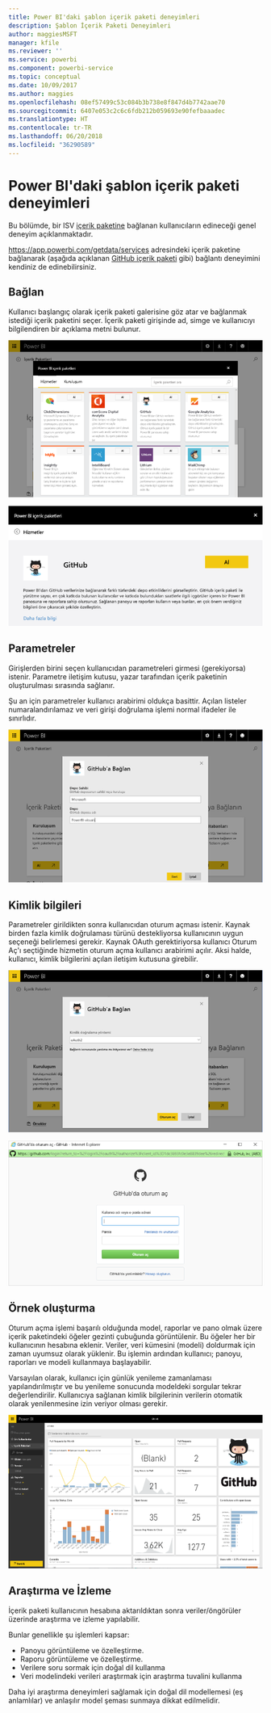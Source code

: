 ```yaml
---
title: Power BI'daki şablon içerik paketi deneyimleri
description: Şablon İçerik Paketi Deneyimleri
author: maggiesMSFT
manager: kfile
ms.reviewer: ''
ms.service: powerbi
ms.component: powerbi-service
ms.topic: conceptual
ms.date: 10/09/2017
ms.author: maggies
ms.openlocfilehash: 08ef57499c53c084b3b738e8f847d4b7742aae70
ms.sourcegitcommit: 6407e053c2c6c6fdb212b059693e90fefbaaadec
ms.translationtype: HT
ms.contentlocale: tr-TR
ms.lasthandoff: 06/20/2018
ms.locfileid: "36290589"
---
```

# <a name="template-content-pack-experiences-in-power-bi"></a>Power BI'daki şablon içerik paketi deneyimleri
Bu bölümde, bir ISV [içerik paketine](../service-connect-to-services.md) bağlanan kullanıcıların edineceği genel deneyim açıklanmaktadır. 

https://app.powerbi.com/getdata/services adresindeki içerik paketine bağlanarak (aşağıda açıklanan [GitHub içerik paketi](https://app.powerbi.com/getdata/services/github) gibi) bağlantı deneyimini kendiniz de edinebilirsiniz.

## <a name="connect"></a>Bağlan
Kullanıcı başlangıç olarak içerik paketi galerisine göz atar ve bağlanmak istediği içerik paketini seçer. İçerik paketi girişinde ad, simge ve kullanıcıyı bilgilendiren bir açıklama metni bulunur.

![Bağlanma](media/template-content-pack-experience/github_data.png)

![Bağlanma](media/template-content-pack-experience/github_connect.png)

## <a name="parameters"></a>Parametreler
Girişlerden birini seçen kullanıcıdan parametreleri girmesi (gerekiyorsa) istenir. Parametre iletişim kutusu, yazar tarafından içerik paketinin oluşturulması sırasında sağlanır.

Şu an için parametreler kullanıcı arabirimi oldukça basittir. Açılan listeler numaralandırılamaz ve veri girişi doğrulama işlemi normal ifadeler ile sınırlıdır.

![Parametreler](media/template-content-pack-experience/github_params.png)

## <a name="credentials"></a>Kimlik bilgileri
Parametreler girildikten sonra kullanıcıdan oturum açması istenir.  Kaynak birden fazla kimlik doğrulaması türünü destekliyorsa kullanıcının uygun seçeneği belirlemesi gerekir. Kaynak OAuth gerektiriyorsa kullanıcı Oturum Aç'ı seçtiğinde hizmetin oturum açma kullanıcı arabirimi açılır.  Aksi halde, kullanıcı, kimlik bilgilerini açılan iletişim kutusuna girebilir.

![Kimlik bilgileri](media/template-content-pack-experience/github_login.png)

![Bağlanma](media/template-content-pack-experience/github_creds2.png)

## <a name="instantiation"></a>Örnek oluşturma
Oturum açma işlemi başarılı olduğunda model, raporlar ve pano olmak üzere içerik paketindeki öğeler gezinti çubuğunda görüntülenir.  Bu öğeler her bir kullanıcının hesabına eklenir.  Veriler, veri kümesini (modeli) doldurmak için zaman uyumsuz olarak yüklenir.  Bu işlemin ardından kullanıcı; panoyu, raporları ve modeli kullanmaya başlayabilir.

Varsayılan olarak, kullanıcı için günlük yenileme zamanlaması yapılandırılmıştır ve bu yenileme sonucunda modeldeki sorgular tekrar değerlendirilir.  Kullanıcıya sağlanan kimlik bilgilerinin verilerin otomatik olarak yenilenmesine izin veriyor olması gerekir.

![Örnek oluşturma](media/template-content-pack-experience/github_dashboard.png)

## <a name="exploration-and-monitoring"></a>Araştırma ve İzleme
İçerik paketi kullanıcının hesabına aktarıldıktan sonra veriler/öngörüler üzerinde araştırma ve izleme yapılabilir.

Bunlar genellikle şu işlemleri kapsar:

* Panoyu görüntüleme ve özelleştirme.
* Raporu görüntüleme ve özelleştirme.
* Verilere soru sormak için doğal dil kullanma
* Veri modelindeki verileri araştırmak için araştırma tuvalini kullanma

Daha iyi araştırma deneyimleri sağlamak için doğal dil modellemesi (eş anlamlılar) ve anlaşılır model şeması sunmaya dikkat edilmelidir.

